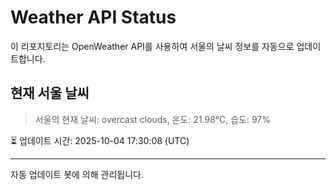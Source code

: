 
# Weather API Status

이 리포지토리는 OpenWeather API를 사용하여 서울의 날씨 정보를 자동으로 업데이트합니다.

## 현재 서울 날씨
> 서울의 현재 날씨: overcast clouds, 온도: 21.98°C, 습도: 97%

⏳ 업데이트 시간: 2025-10-04 17:30:08 (UTC)

---
자동 업데이트 봇에 의해 관리됩니다.
